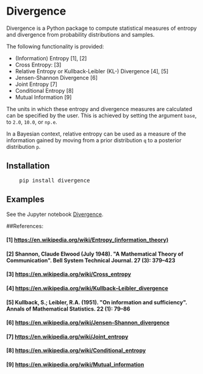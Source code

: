 # Divergence
Divergence is a Python package to compute statistical measures of entropy and divergence from probability distributions and samples.

The following functionality is provided:
* (Information) Entropy [1], [2]
* Cross Entropy: [3]
* Relative Entropy or Kullback-Leibler (KL-) Divergence [4], [5]
* Jensen-Shannon Divergence [6]
* Joint Entropy [7]
* Conditional Entropy [8]
* Mutual Information [9]

The units in which these entropy and divergence measures are calculated can be specified by the user. 
This is achieved by setting the argument `base`, to `2.0`, `10.0`, or `np.e`. 

In a Bayesian context, relative entropy can be used as a measure of the information gained by moving 
from a prior distribution `q` to a posterior distribution `p`.

## Installation

<pre>
    pip install divergence
</pre>

## Examples
See the Jupyter notebook [Divergence](https://github.com/michaelnowotny/divergence/blob/master/notebooks/Divergence.ipynb).

##References: 
#### [1] https://en.wikipedia.org/wiki/Entropy_(information_theory)
#### [2] Shannon, Claude Elwood (July 1948). "A Mathematical Theory of Communication". Bell System Technical Journal. 27 (3): 379–423
#### [3] https://en.wikipedia.org/wiki/Cross_entropy
#### [4] https://en.wikipedia.org/wiki/Kullback–Leibler_divergence
#### [5] Kullback, S.; Leibler, R.A. (1951). "On information and sufficiency". Annals of Mathematical Statistics. 22 (1): 79–86
#### [6] https://en.wikipedia.org/wiki/Jensen–Shannon_divergence
#### [7] https://en.wikipedia.org/wiki/Joint_entropy
#### [8] https://en.wikipedia.org/wiki/Conditional_entropy
#### [9] https://en.wikipedia.org/wiki/Mutual_information
